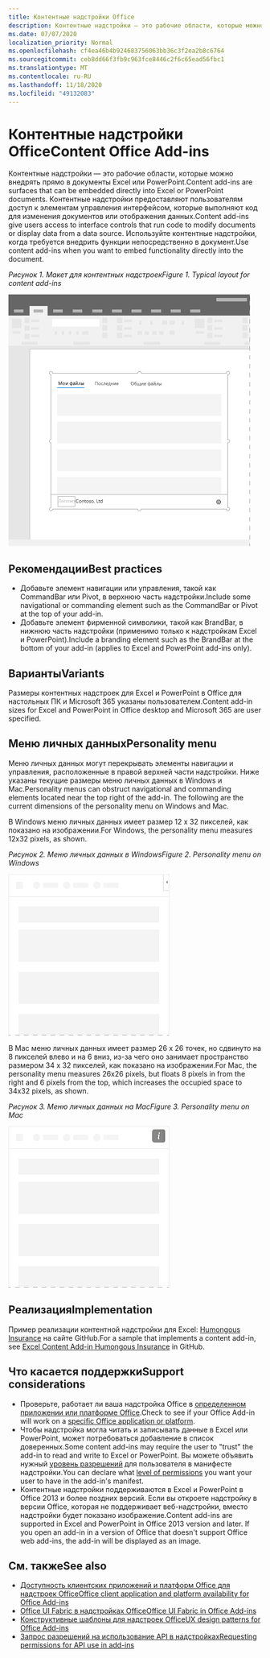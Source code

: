 ```yaml
---
title: Контентные надстройки Office
description: Контентные надстройки — это рабочие области, которые можно внедрять прямо в документы Excel или PowerPoint, что предоставляет пользователям доступ к элементам управления интерфейсом, которые выполняют код для изменения документов или отображения данных.
ms.date: 07/07/2020
localization_priority: Normal
ms.openlocfilehash: cf4ea46b4b924683756063bb36c3f2ea2b8c6764
ms.sourcegitcommit: ceb8dd66f3fb9c963fce8446c2f6c65ead56fbc1
ms.translationtype: MT
ms.contentlocale: ru-RU
ms.lasthandoff: 11/18/2020
ms.locfileid: "49132083"
---
```

# <a name="content-office-add-ins"></a><span data-ttu-id="43173-103">Контентные надстройки Office</span><span class="sxs-lookup"><span data-stu-id="43173-103">Content Office Add-ins</span></span>

<span data-ttu-id="43173-104">Контентные надстройки — это рабочие области, которые можно внедрять прямо в документы Excel или PowerPoint.</span><span class="sxs-lookup"><span data-stu-id="43173-104">Content add-ins are surfaces that can be embedded directly into Excel or PowerPoint documents.</span></span> <span data-ttu-id="43173-105">Контентные надстройки предоставляют пользователям доступ к элементам управления интерфейсом, которые выполняют код для изменения документов или отображения данных.</span><span class="sxs-lookup"><span data-stu-id="43173-105">Content add-ins give users access to interface controls that run code to modify documents or display data from a data source.</span></span> <span data-ttu-id="43173-106">Используйте контентные надстройки, когда требуется внедрить функции непосредственно в документ.</span><span class="sxs-lookup"><span data-stu-id="43173-106">Use content add-ins when you want to embed functionality directly into the document.</span></span>  

<span data-ttu-id="43173-107">*Рисунок 1. Макет для контентных надстроек*</span><span class="sxs-lookup"><span data-stu-id="43173-107">*Figure 1. Typical layout for content add-ins*</span></span>

![Типичный макет контентных надстроек в приложении Office](../images/overview-with-app-content.png)

## <a name="best-practices"></a><span data-ttu-id="43173-109">Рекомендации</span><span class="sxs-lookup"><span data-stu-id="43173-109">Best practices</span></span>

- <span data-ttu-id="43173-110">Добавьте элемент навигации или управления, такой как CommandBar или Pivot, в верхнюю часть надстройки.</span><span class="sxs-lookup"><span data-stu-id="43173-110">Include some navigational or commanding element such as the CommandBar or Pivot at the top of your add-in.</span></span>
- <span data-ttu-id="43173-111">Добавьте элемент фирменной символики, такой как BrandBar, в нижнюю часть надстройки (применимо только к надстройкам Excel и PowerPoint).</span><span class="sxs-lookup"><span data-stu-id="43173-111">Include a branding element such as the BrandBar at the bottom of your add-in (applies to Excel and PowerPoint add-ins only).</span></span>

## <a name="variants"></a><span data-ttu-id="43173-112">Варианты</span><span class="sxs-lookup"><span data-stu-id="43173-112">Variants</span></span>

<span data-ttu-id="43173-113">Размеры контентных надстроек для Excel и PowerPoint в Office для настольных ПК и Microsoft 365 указаны пользователем.</span><span class="sxs-lookup"><span data-stu-id="43173-113">Content add-in sizes for Excel and PowerPoint in Office desktop and Microsoft 365 are user specified.</span></span>

## <a name="personality-menu"></a><span data-ttu-id="43173-114">Меню личных данных</span><span class="sxs-lookup"><span data-stu-id="43173-114">Personality menu</span></span>

<span data-ttu-id="43173-p102">Меню личных данных могут перекрывать элементы навигации и управления, расположенные в правой верхней части надстройки. Ниже указаны текущие размеры меню личных данных в Windows и Mac.</span><span class="sxs-lookup"><span data-stu-id="43173-p102">Personality menus can obstruct navigational and commanding elements located near the top right of the add-in. The following are the current dimensions of the personality menu on Windows and Mac.</span></span>

<span data-ttu-id="43173-117">В Windows меню личных данных имеет размер 12 x 32 пикселей, как показано на изображении.</span><span class="sxs-lookup"><span data-stu-id="43173-117">For Windows, the personality menu measures 12x32 pixels, as shown.</span></span>

<span data-ttu-id="43173-118">*Рисунок 2. Меню личных данных в Windows*</span><span class="sxs-lookup"><span data-stu-id="43173-118">*Figure 2. Personality menu on Windows*</span></span>

![32 — меню "личные" на рабочем столе Windows](../images/personality-menu-win.png)

<span data-ttu-id="43173-120">В Mac меню личных данных имеет размер 26 x 26 точек, но сдвинуто на 8 пикселей влево и на 6 вниз, из-за чего оно занимает пространство размером 34 x 32 пикселей, как показано на изображении.</span><span class="sxs-lookup"><span data-stu-id="43173-120">For Mac, the personality menu measures 26x26 pixels, but floats 8 pixels in from the right and 6 pixels from the top, which increases the occupied space to 34x32 pixels, as shown.</span></span>

<span data-ttu-id="43173-121">*Рисунок 3. Меню личных данных на Mac*</span><span class="sxs-lookup"><span data-stu-id="43173-121">*Figure 3. Personality menu on Mac*</span></span>

![меню "личные" размером 34-Pixel на компьютере Mac](../images/personality-menu-mac.png)

## <a name="implementation"></a><span data-ttu-id="43173-123">Реализация</span><span class="sxs-lookup"><span data-stu-id="43173-123">Implementation</span></span>

<span data-ttu-id="43173-124">Пример реализации контентной надстройки для Excel: [Humongous Insurance](https://github.com/OfficeDev/Excel-Content-Add-in-Humongous-Insurance) на сайте GitHub.</span><span class="sxs-lookup"><span data-stu-id="43173-124">For a sample that implements a content add-in, see [Excel Content Add-in Humongous Insurance](https://github.com/OfficeDev/Excel-Content-Add-in-Humongous-Insurance) in GitHub.</span></span>

## <a name="support-considerations"></a><span data-ttu-id="43173-125">Что касается поддержки</span><span class="sxs-lookup"><span data-stu-id="43173-125">Support considerations</span></span>

- <span data-ttu-id="43173-126">Проверьте, работает ли ваша надстройка Office в [определенном приложении или платформе Office](../overview/office-add-in-availability.md).</span><span class="sxs-lookup"><span data-stu-id="43173-126">Check to see if your Office Add-in will work on a [specific Office application or platform](../overview/office-add-in-availability.md).</span></span>
- <span data-ttu-id="43173-127">Чтобы надстройка могла читать и записывать данные в Excel или PowerPoint, может потребоваться добавление в список доверенных.</span><span class="sxs-lookup"><span data-stu-id="43173-127">Some content add-ins may require the user to "trust" the add-in to read and write to Excel or PowerPoint.</span></span> <span data-ttu-id="43173-128">Вы можете объявить нужный [уровень разрешений](../develop/requesting-permissions-for-api-use-in-content-and-task-pane-add-ins.md) для пользователя в манифесте надстройки.</span><span class="sxs-lookup"><span data-stu-id="43173-128">You can declare what [level of permissions](../develop/requesting-permissions-for-api-use-in-content-and-task-pane-add-ins.md) you want your user to have in the add-in's manifest.</span></span>  
- <span data-ttu-id="43173-p104">Контентные надстройки поддерживаются в Excel и PowerPoint в Office 2013 и более поздних версий. Если вы откроете надстройку в версии Office, которая не поддерживает веб-надстройки, вместо надстройки будет показано изображение.</span><span class="sxs-lookup"><span data-stu-id="43173-p104">Content add-ins are supported in Excel and PowerPoint in Office 2013 version and later. If you open an add-in in a version of Office that doesn't support Office web add-ins, the add-in will be displayed as an image.</span></span>

## <a name="see-also"></a><span data-ttu-id="43173-131">См. также</span><span class="sxs-lookup"><span data-stu-id="43173-131">See also</span></span>

- [<span data-ttu-id="43173-132">Доступность клиентских приложений и платформ Office для надстроек Office</span><span class="sxs-lookup"><span data-stu-id="43173-132">Office client application and platform availability for Office Add-ins</span></span>](../overview/office-add-in-availability.md)
- [<span data-ttu-id="43173-133">Office UI Fabric в надстройках Office</span><span class="sxs-lookup"><span data-stu-id="43173-133">Office UI Fabric in Office Add-ins</span></span>](../design/office-ui-fabric.md)
- [<span data-ttu-id="43173-134">Конструктивные шаблоны для надстроек Office</span><span class="sxs-lookup"><span data-stu-id="43173-134">UX design patterns for Office Add-ins</span></span>](../design/ux-design-pattern-templates.md)
- [<span data-ttu-id="43173-135">Запрос разрешений на использование API в надстройках</span><span class="sxs-lookup"><span data-stu-id="43173-135">Requesting permissions for API use in add-ins</span></span>](../develop/requesting-permissions-for-api-use-in-content-and-task-pane-add-ins.md)
